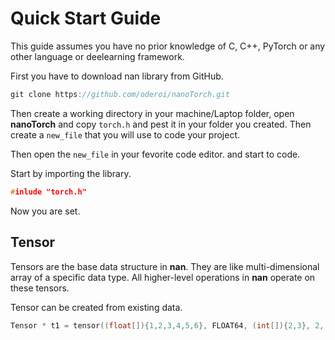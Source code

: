 # Quick Start Guide

This guide assumes you have no prior knowledge of C, C++, PyTorch or any other language or deelearning framework.

First you have to download nan library from GitHub.

```C
git clone https://github.com/oderoi/nanoTorch.git
```

Then create a working directory in your machine/Laptop folder, open **nanoTorch** and copy `torch.h` and pest it in your folder you created. Then create a `new_file` that you will use to code your project.

Then open the `new_file` in your fevorite code editor. and start to code.

Start by importing the library.

```c
#inlude "torch.h"
```

Now you are set.

## Tensor

Tensors are the base data structure in **nan**. They are like multi-dimensional array of a specific data type. All higher-level operations in **nan** operate on these tensors.

Tensor can be created from existing data.

```c
Tensor * t1 = tensor((float[]){1,2,3,4,5,6}, FLOAT64, (int[]){2,3}, 2, true);
```